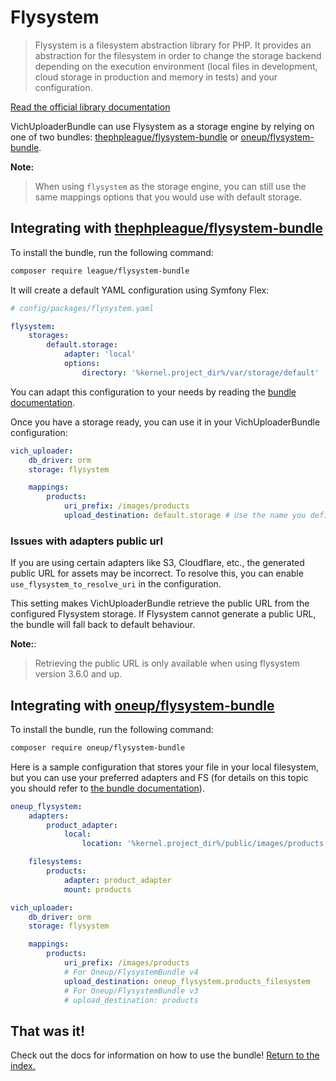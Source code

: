 # Flysystem

> Flysystem is a filesystem abstraction library for PHP. It provides an abstraction
> for the filesystem in order to change the storage backend depending on the execution
> environment (local files in development, cloud storage in production and memory in tests)
> and your configuration.

[Read the official library documentation](https://flysystem.thephpleague.com)

VichUploaderBundle can use Flysystem as a storage engine by relying on one of two bundles:
[thephpleague/flysystem-bundle](https://github.com/thephpleague/flysystem-bundle)
or
[oneup/flysystem-bundle](https://github.com/1up-lab/OneupFlysystemBundle).

**Note:**

> When using `flysystem` as the storage engine, you can still use
> the same mappings options that you would use with default storage.

## Integrating with [thephpleague/flysystem-bundle](https://github.com/thephpleague/flysystem-bundle)

To install the bundle, run the following command:

```bash
composer require league/flysystem-bundle
```

It will create a default YAML configuration using Symfony Flex:

```yaml
# config/packages/flysystem.yaml

flysystem:
    storages:
        default.storage:
            adapter: 'local'
            options:
                directory: '%kernel.project_dir%/var/storage/default'
```

You can adapt this configuration to your needs by reading the
[bundle documentation](https://github.com/thephpleague/flysystem-bundle/blob/master/docs/1-getting-started.md).

Once you have a storage ready, you can use it in your VichUploaderBundle configuration:

``` yaml
vich_uploader:
    db_driver: orm
    storage: flysystem

    mappings:
        products:
            uri_prefix: /images/products
            upload_destination: default.storage # Use the name you defined for your storage here
```

### Issues with adapters public url

If you are using certain adapters like S3, Cloudflare, etc., the generated public URL for assets may be incorrect.
To resolve this, you can enable `use_flysystem_to_resolve_uri` in the configuration.

This setting makes VichUploaderBundle retrieve the public URL from the configured Flysystem storage.
If Flysystem cannot generate a public URL, the bundle will fall back to default behaviour.

**Note:**:

> Retrieving the public URL is only available when using flysystem version 3.6.0 and up.

## Integrating with [oneup/flysystem-bundle](https://github.com/1up-lab/OneupFlysystemBundle)

To install the bundle, run the following command:

```bash
composer require oneup/flysystem-bundle
```

Here is a sample configuration that stores your file in your local filesystem,
but you can use your preferred adapters and FS (for details on this topic you
should refer to
[the bundle documentation](https://github.com/1up-lab/OneupFlysystemBundle/blob/master/doc/index.md)).

``` yaml
oneup_flysystem:
    adapters:
        product_adapter:
            local:
                location: '%kernel.project_dir%/public/images/products'

    filesystems:
        products:
            adapter: product_adapter
            mount: products

vich_uploader:
    db_driver: orm
    storage: flysystem

    mappings:
        products:
            uri_prefix: /images/products
            # For Oneup/FlysystemBundle v4
            upload_destination: oneup_flysystem.products_filesystem
            # For Oneup/FlysystemBundle v3
            # upload_destination: products
```

## That was it!

Check out the docs for information on how to use the bundle!
[Return to the index.](../index.md)
